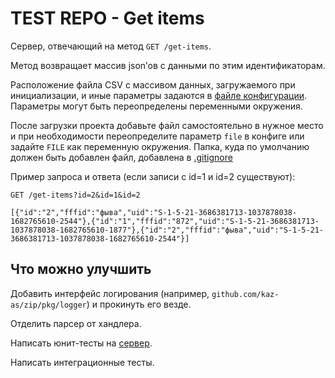 # TEST REPO - Get items

Сервер, отвечающий на метод `GET /get-items`.

Метод возвращает массив json’ов c данными по этим идентификаторам.

Расположение файла CSV с массивом данных, загружаемого при инициализации, и иные параметры
задаются в [файле конфигурации](config/config.yml). Параметры могут быть переопределены переменными окружения.

После загрузки проекта добавьте файл самостоятельно в нужное место и при необходимости переопределите параметр `file` в конфиге
или задайте `FILE` как переменную окружения. Папка, куда по умолчанию должен быть добавлен файл, добавлена в [.gitignore](.gitignore)

Пример запроса и ответа (если записи с id=1 и id=2 существуют):

`GET /get-items?id=2&id=1&id=2`

`[{"id":"2","fffid":"фыва","uid":"S-1-5-21-3686381713-1037878038-1682765610-2544"},{"id":"1","fffid":"872","uid":"S-1-5-21-3686381713-1037878038-1682765610-1877"},{"id":"2","fffid":"фыва","uid":"S-1-5-21-3686381713-1037878038-1682765610-2544"}]`

## Что можно улучшить

Добавить интерфейс логирования (например, `github.com/kaz-as/zip/pkg/logger`) и прокинуть его везде.

Отделить парсер от хандлера.

Написать юнит-тесты на [сервер](pkg/httpserver).

Написать интеграционные тесты.
